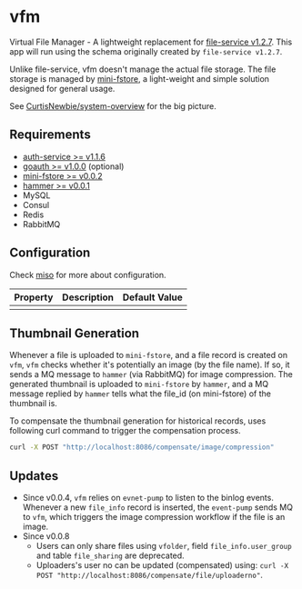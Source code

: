 # vfm

Virtual File Manager - A lightweight replacement for [file-service v1.2.7](https://github.com/CurtisNewbie/file-server/tree/v1.2.7). This app will run using the schema originally created by `file-service v1.2.7`.

Unlike file-service, vfm doesn't manage the actual file storage. The file storage is managed by [mini-fstore](https://github.com/CurtisNewbie/mini-fstore), a light-weight and simple solution designed for general usage.

See [CurtisNewbie/system-overview](https://github.com/CurtisNewbie/system-overview) for the big picture.

## Requirements

- [auth-service >= v1.1.6](https://github.com/CurtisNewbie/auth-service)
- [goauth >= v1.0.0](https://github.com/CurtisNewbie/goauth) (optional)
- [mini-fstore >= v0.0.2](https://github.com/CurtisNewbie/mini-fstore)
- [hammer >= v0.0.1](https://github.com/CurtisNewbie/hammer)
- MySQL
- Consul
- Redis
- RabbitMQ

## Configuration

Check [miso](https://github.com/curtisnewbie/miso) for more about configuration.

| Property | Description | Default Value |
|----------|-------------|---------------|
|          |             |               |

## Thumbnail Generation

Whenever a file is uploaded to `mini-fstore`, and a file record is created on `vfm`, `vfm` checks whether it's potentially an image (by the file name). If so, it sends a MQ message to `hammer` (via RabbitMQ) for image compression. The generated thumbnail is uploaded to `mini-fstore` by `hammer`, and a MQ message replied by `hammer` tells what the file_id (on mini-fstore) of the thumbnail is.

To compensate the thumbnail generation for historical records, uses following curl command to trigger the compensation process.

```sh
curl -X POST "http://localhost:8086/compensate/image/compression"
```

## Updates

- Since v0.0.4, `vfm` relies on `evnet-pump` to listen to the binlog events. Whenever a new `file_info` record is inserted, the `event-pump` sends MQ to `vfm`, which triggers the image compression workflow if the file is an image.
- Since v0.0.8
    - Users can only share files using `vfolder`, field `file_info.user_group` and table `file_sharing` are deprecated.
    - Uploaders's user no can be updated (compensated) using: `curl -X POST "http://localhost:8086/compensate/file/uploaderno"`.


